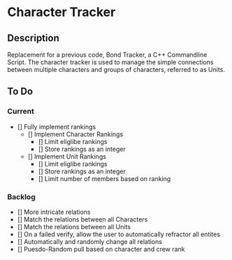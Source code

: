 # Character Tracker
## Description
Replacement for a previous code, Bond Tracker, a C++ Commandline Script.
The character tracker is used to manage the simple connections between multiple characters and groups of characters, referred to as Units.
## To Do
### Current
- [] Fully implement rankings
	- [] Implement Character Rankings
		- [] Limit eliglibe rankings
		- [] Store rankings as an integer
	- [] Implement Unit Rankings
		- [] Limit eliglibe rankings
		- [] Store rankings as an integer
		- [] Limit number of members based on ranking
### Backlog
- [] More intricate relations
- [] Match the relations between all Characters
- [] Match the relations between all Units
- [] On a failed verify, allow the user to automatically refractor all entites
- [] Automatically and randomly change all relations
- [] Puesdo-Random pull based on character and crew rank